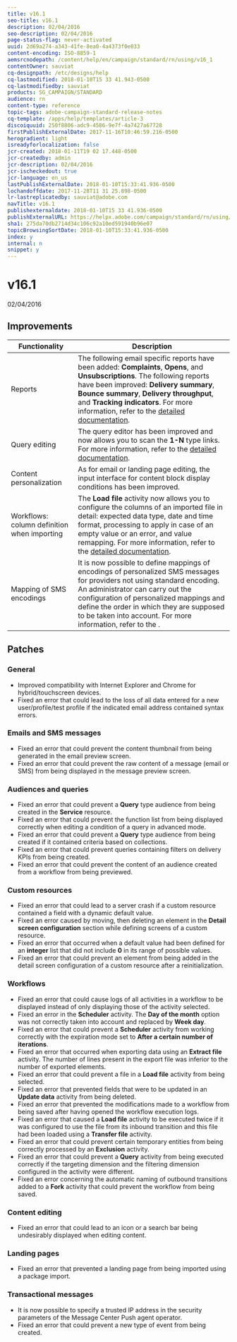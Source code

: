 ```yaml
---
title: v16.1
seo-title: v16.1
description: 02/04/2016
seo-description: 02/04/2016
page-status-flag: never-activated
uuid: 2d69a274-a343-41fe-8ea0-4a4373f0e033
content-encoding: ISO-8859-1
aemsrcnodepath: /content/help/en/campaign/standard/rn/using/v16_1
contentOwner: sauviat
cq-designpath: /etc/designs/help
cq-lastmodified: 2018-01-10T15 33 41.943-0500
cq-lastmodifiedby: sauviat
products: SG_CAMPAIGN/STANDARD
audience: rn
content-type: reference
topic-tags: adobe-campaign-standard-release-notes
cq-template: /apps/help/templates/article-3
discoiquuid: 250f8806-adc9-4586-9e7f-4a7427a67728
firstPublishExternalDate: 2017-11-16T10:46:59.216-0500
herogradient: light
isreadyforlocalization: false
jcr-created: 2018-01-11T19 02 17.448-0500
jcr-createdby: admin
jcr-description: 02/04/2016
jcr-ischeckedout: true
jcr-language: en_us
lastPublishExternalDate: 2018-01-10T15:33:41.936-0500
lochandoffdate: 2017-11-28T11 31 25.898-0500
lr-lastreplicatedby: sauviat@adobe.com
navTitle: v16.1
publishexternaldate: 2018-01-10T15 33 41.936-0500
publishExternalURL: https://helpx.adobe.com/campaign/standard/rn/using/v16_1.html
sha1: 275da70db2714d34c106c92a10ed591940b96e07
topicBrowsingSortDate: 2018-01-10T15:33:41.936-0500
index: y
internal: n
snippet: y
---
```


# v16.1

02/04/2016

## Improvements

|  Functionality  | Description  |
|---|---|
|  Reports  | The following email specific reports have been added: **Complaints**, **Opens**, and **Unsubscriptions**. The following reports have been improved: **Delivery summary**, **Bounce summary**, **Delivery throughput**, and **Tracking indicators**. For more information, refer to the [detailed documentation](../../reporting/using/defining-the-report-period.md).  |
|  Query editing  | The query editor has been improved and now allows you to scan the **1-N** type links. For more information, refer to the [detailed documentation](../../automating/using/editing-queries.md#creating-queries).  |
|  Content personalization  | As for email or landing page editing, the input interface for content block display conditions has been improved.  |
|  Workflows: column definition when importing  | The **Load file** activity now allows you to configure the columns of an imported file in detail: expected data type, date and time format, processing to apply in case of an empty value or an error, and value remapping. For more information, refer to the [detailed documentation](../../automating/using/load-file.md#column-format).  |
|  Mapping of SMS encodings  | It is now possible to define mappings of encodings of personalized SMS messages for providers not using standard encoding. An administrator can carry out the configuration of personalized mappings and define the order in which they are supposed to be taken into account. For more information, refer to the .  |

## Patches

### General

* Improved compatibility with Internet Explorer and Chrome for hybrid/touchscreen devices.
* Fixed an error that could lead to the loss of all data entered for a new user/profile/test profile if the indicated email address contained syntax errors.

### Emails and SMS messages

* Fixed an error that could prevent the content thumbnail from being generated in the email preview screen.
* Fixed an error that could prevent the raw content of a message (email or SMS) from being displayed in the message preview screen.

### Audiences and queries

* Fixed an error that could prevent a **Query** type audience from being created in the **Service** resource.
* Fixed an error that could prevent the function list from being displayed correctly when editing a condition of a query in advanced mode.
* Fixed an error that could prevent a **Query** type audience from being created if it contained criteria based on collections.
* Fixed an error that could prevent queries containing filters on delivery KPIs from being created.
* Fixed an error that could prevent the content of an audience created from a workflow from being previewed.

### Custom resources

* Fixed an error that could lead to a server crash if a custom resource contained a field with a dynamic default value.
* Fixed an error caused by moving, then deleting an element in the **Detail screen configuration** section while defining screens of a custom resource.
* Fixed an error that occurred when a default value had been defined for an **integer** list that did not include **0** in its range of possible values.
* Fixed an error that could prevent an element from being added in the detail screen configuration of a custom resource after a reinitialization.

### Workflows

* Fixed an error that could cause logs of all activities in a workflow to be displayed instead of only displaying those of the activity selected.
* Fixed an error in the **Scheduler** activity. The **Day of the month** option was not correctly taken into account and replaced by **Week day**.
* Fixed an error that could prevent a **Scheduler** activity from working correctly with the expiration mode set to **After a certain number of iterations**.
* Fixed an error that occurred when exporting data using an **Extract file** activity. The number of lines present in the export file was inferior to the number of exported elements.
* Fixed an error that could prevent a file in a **Load file** activity from being selected.
* Fixed an error that prevented fields that were to be updated in an **Update data** activity from being deleted.
* Fixed an error that prevented the modifications made to a workflow from being saved after having opened the workflow execution logs.
* Fixed an error that caused a **Load file** activity to be executed twice if it was configured to use the file from its inbound transition and this file had been loaded using a **Transfer file** activity.
* Fixed an error that could prevent certain temporary entities from being correctly processed by an **Exclusion** activity.
* Fixed an error that could prevent a **Query** activity from being executed correctly if the targeting dimension and the filtering dimension configured in the activity were different.
* Fixed an error concerning the automatic naming of outbound transitions added to a **Fork** activity that could prevent the workflow from being saved.

### Content editing

* Fixed an error that could lead to an icon or a search bar being undesirably displayed when editing content.

### Landing pages

* Fixed an error that prevented a landing page from being imported using a package import.

### Transactional messages

* It is now possible to specify a trusted IP address in the security parameters of the Message Center Push agent operator.
* Fixed an error that could prevent a new type of event from being created.

